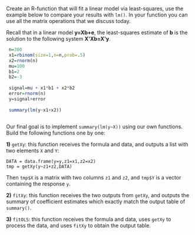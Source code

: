 

Create an R-function that will fit a linear model via least-squares, use the example below to compare your results with `lm()`. In your function you can use all the matrix operations that we discuss today.

Recall that in a linear model **y=Xb+e**, the least-squares estimate of **b** is the solution to the following system **X'Xb=X'y**.


```r
 n=300
 x1=rbinom(size=1,n=n,prob=.5)
 x2=rnorm(n)
 mu=100
 b1=2
 b2=-3
 
 signal=mu + x1*b1 + x2*b2
 error=rnorm(n)
 y=signal+error
 
 summary(lm(y~x1+x2))
 
```
Our final goal is to implement `summary(lm(y~X))` using our own functions. Build the following functions one by one:

**1)** `getXy`: this function receives the formula and data, and outputs a list with two elements `X` and `Y`:

```
DATA = data.frame(y=y,z1=x1,z2=x2)
tmp = getXy(y~z1+z2,DATA)
```
Then `tmp$X` is a matrix with two columns `z1` and `z2`, and `tmp$Y` is a vector containing the response `y`.

**2)** `fitXy`: this function receives the two outputs from `getXy`, and outputs the summary of coefficient estimates which exactly match the output table of `summary()`.

**3)** `fitOLS`: this function receives the formula and data, uses `getXy` to process the data, and uses `fitXy` to obtain the output table.

